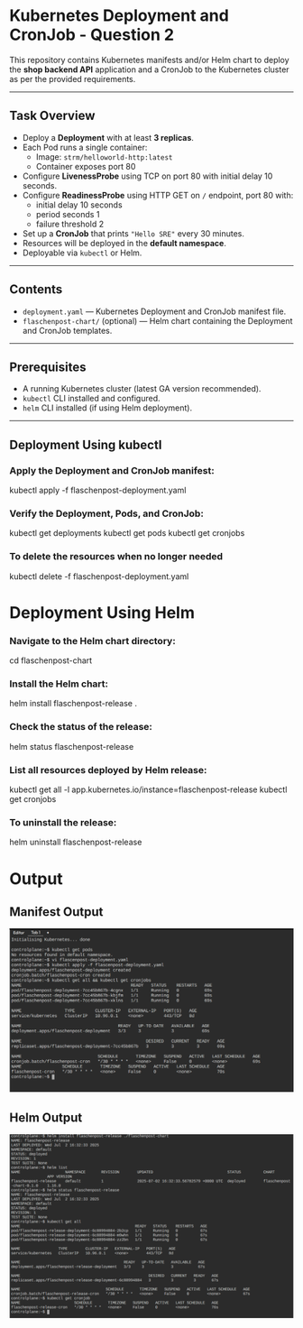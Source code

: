 # Kubernetes Deployment and CronJob - Question 2

This repository contains Kubernetes manifests and/or Helm chart to deploy the **shop backend API** application and a CronJob to the Kubernetes cluster as per the provided requirements.

---

## Task Overview

- Deploy a **Deployment** with at least **3 replicas**.
- Each Pod runs a single container:
  - Image: `strm/helloworld-http:latest`
  - Container exposes port 80
- Configure **LivenessProbe** using TCP on port 80 with initial delay 10 seconds.
- Configure **ReadinessProbe** using HTTP GET on `/` endpoint, port 80 with:
  - initial delay 10 seconds
  - period seconds 1
  - failure threshold 2
- Set up a **CronJob** that prints `"Hello SRE"` every 30 minutes.
- Resources will be deployed in the **default namespace**.
- Deployable via `kubectl` or Helm.

---

## Contents

- `deployment.yaml` — Kubernetes Deployment and CronJob manifest file.
- `flaschenpost-chart/` (optional) — Helm chart containing the Deployment and CronJob templates.

---

## Prerequisites

- A running Kubernetes cluster (latest GA version recommended).
- `kubectl` CLI installed and configured.
- `helm` CLI installed (if using Helm deployment).

---

## Deployment Using kubectl

### Apply the Deployment and CronJob manifest:

kubectl apply -f flaschenpost-deployment.yaml

### Verify the Deployment, Pods, and CronJob:
kubectl get deployments
kubectl get pods
kubectl get cronjobs

### To delete the resources when no longer needed
kubectl delete -f flaschenpost-deployment.yaml



# Deployment Using Helm

### Navigate to the Helm chart directory:
cd flaschenpost-chart

### Install the Helm chart:
helm install flaschenpost-release .

### Check the status of the release:
helm status flaschenpost-release

### List all resources deployed by Helm release:
kubectl get all -l app.kubernetes.io/instance=flaschenpost-release
kubectl get cronjobs

### To uninstall the release:
helm uninstall flaschenpost-release

# Output
## Manifest Output
![](./Question2_Manifest_Output.png)

## Helm Output
![](./Question2_Helm_Output.png)

